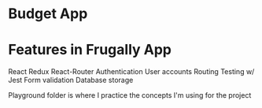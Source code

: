 # Budget App

# Features in Frugally App
 React
 Redux
 React-Router
 Authentication
 User accounts
 Routing
 Testing w/ Jest
 Form validation
 Database storage
 
 Playground folder is where I practice the concepts I'm using for the project
